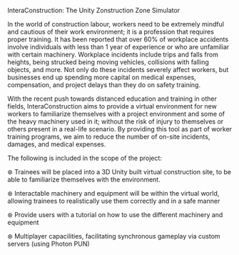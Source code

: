 InteraConstruction: The Unity Zonstruction Zone Simulator

In the world of construction labour, workers need to be extremely mindful and cautious of their work environment; it is a profession that requires proper training. It has been reported that over 60% of workplace accidents involve individuals with less than 1 year of experience or who are unfamiliar with certain machinery. Workplace incidents include trips and falls from heights, being strucked being moving vehicles, collisions with falling objects, and more. Not only do these incidents severely affect workers, but businesses end up spending more capital on medical expenses, compensation, and project delays than they do on safety training.
  
With the recent push towards distanced education and training in other fields, InteraConstruction aims to provide a virtual environment for new workers to familiarize themselves with a project environment and some of the heavy machinery used in it; without the risk of injury to themselves or others present in a real-life scenario. By providing this tool as part of worker training programs, we aim to reduce the number of on-site incidents, damages, and medical expenses.
  
  The following is included in the scope of the project:
  
⊛ Trainees will be placed into a 3D Unity built virtual construction site, to be able to familiarize themselves with the environment. 

⊛ Interactable machinery and equipment will be within the virtual world, allowing trainees to realistically use them correctly and in a safe manner

⊛ Provide users with a tutorial on how to use the different machinery and equipment

⊛ Multiplayer capacilities, facilitating synchronous gameplay via custom servers (using Photon PUN)


